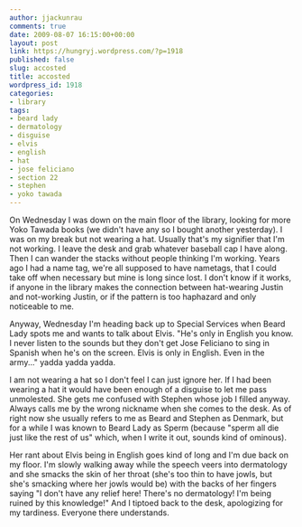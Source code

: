 ```yaml
---
author: jjackunrau
comments: true
date: 2009-08-07 16:15:00+00:00
layout: post
link: https://hungryj.wordpress.com/?p=1918
published: false
slug: accosted
title: accosted
wordpress_id: 1918
categories:
- library
tags:
- beard lady
- dermatology
- disguise
- elvis
- english
- hat
- jose feliciano
- section 22
- stephen
- yoko tawada
---
```


On Wednesday I was down on the main floor of the library, looking for more Yoko Tawada books (we didn't have any so I bought another yesterday). I was on my break but not wearing a hat. Usually that's my signifier that I'm not working. I leave the desk and grab whatever baseball cap I have along. Then I can wander the stacks without people thinking I'm working. Years ago I had a name tag, we're all supposed to have nametags, that I could take off when necessary but mine is long since lost. I don't know if it works, if anyone in the library makes the connection between hat-wearing Justin and not-working Justin, or if the pattern is too haphazard and only noticeable to me.

Anyway, Wednesday I'm heading back up to Special Services when Beard Lady spots me and wants to talk about Elvis. "He's only in English you know. I never listen to the sounds but they don't get Jose Feliciano to sing in Spanish when he's on the screen. Elvis is only in English. Even in the army..." yadda yadda yadda. 

I am not wearing a hat so I don't feel I can just ignore her. If I had been wearing a hat it would have been enough of a disguise to let me pass unmolested. She gets me confused with Stephen whose job I filled anyway. Always calls me by the wrong nickname when she comes to the desk. As of right now she usually refers to me as Beard and Stephen as Denmark, but for a while I was known to Beard Lady as Sperm (because "sperm all die just like the rest of us" which, when I write it out, sounds kind of ominous).

Her rant about Elvis being in English goes kind of long and I'm due back on my floor. I'm slowly walking away while the speech veers into dermatology and she smacks the skin of her throat (she's too thin to have jowls, but she's smacking where her jowls would be) with the backs of her fingers saying "I don't have any relief here! There's no dermatology! I'm being ruined by this knowledge!" And I tiptoed back to the desk, apologizing for my tardiness. Everyone there understands.
